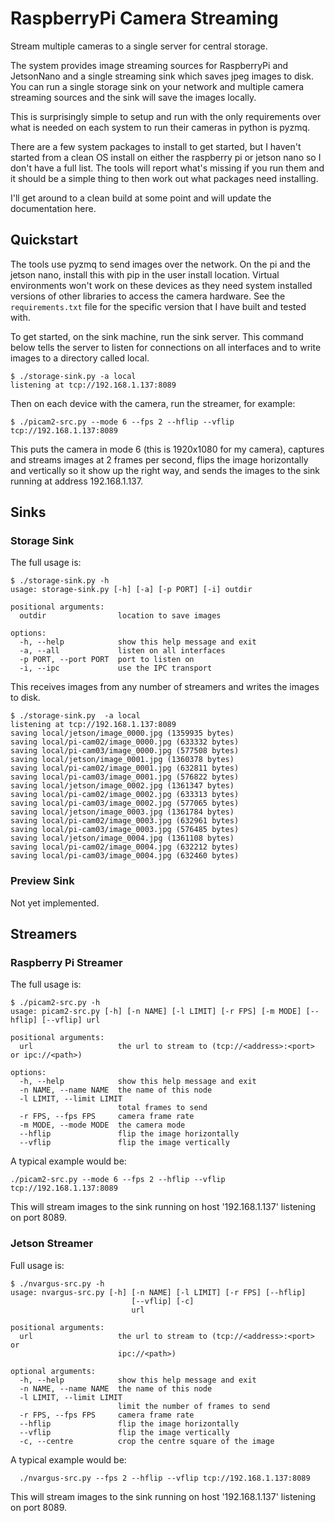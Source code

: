 # RaspberryPi Camera Streaming

Stream multiple cameras to a single server for central storage. 

The system provides image streaming sources for RaspberryPi and JetsonNano and a single streaming sink which
saves jpeg images to disk. You can run a single storage sink on your network and multiple camera streaming
sources and the sink will save the images locally.

This is surprisingly simple to setup and run with the only requirements over what is needed on each system
to run their cameras in python is pyzmq.

There are a few system packages to install to get started, but I haven't started from a clean OS install on 
either the raspberry pi or jetson nano so I don't have a full list. The tools will report what's missing if
you run them and it should be a simple thing to then work out what packages need installing.

I'll get around to a clean build at some point and will update the documentation here.

## Quickstart

The tools use pyzmq to send images over the network. On the pi and the jetson nano, install this with pip
in the user install location. Virtual environments won't work on these devices as they need system installed
versions of other libraries to access the camera hardware. See the `requirements.txt` file for the specific
version that I have built and tested with.

To get started, on the sink machine, run the sink server. This command below tells the server to listen for 
connections on all interfaces and to write images to a directory called local.

    $ ./storage-sink.py -a local
    listening at tcp://192.168.1.137:8089

Then on each device with the camera, run the streamer, for example:

    $ ./picam2-src.py --mode 6 --fps 2 --hflip --vflip tcp://192.168.1.137:8089

This puts the camera in mode 6 (this is 1920x1080 for my camera), captures and streams images at 2 frames per second, 
flips the image horizontally and vertically so it show up the right way, and sends the images to the sink running at 
address 192.168.1.137.

## Sinks

### Storage Sink

The full usage is:

    $ ./storage-sink.py -h
    usage: storage-sink.py [-h] [-a] [-p PORT] [-i] outdir
    
    positional arguments:
      outdir                location to save images
      
    options:
      -h, --help            show this help message and exit
      -a, --all             listen on all interfaces
      -p PORT, --port PORT  port to listen on
      -i, --ipc             use the IPC transport


This receives images from any number of streamers and writes the images to disk.

    $ ./storage-sink.py  -a local
    listening at tcp://192.168.1.137:8089
    saving local/jetson/image_0000.jpg (1359935 bytes)
    saving local/pi-cam02/image_0000.jpg (633332 bytes)
    saving local/pi-cam03/image_0000.jpg (577508 bytes)
    saving local/jetson/image_0001.jpg (1360378 bytes)
    saving local/pi-cam02/image_0001.jpg (632811 bytes)
    saving local/pi-cam03/image_0001.jpg (576822 bytes)
    saving local/jetson/image_0002.jpg (1361347 bytes)
    saving local/pi-cam02/image_0002.jpg (633313 bytes)
    saving local/pi-cam03/image_0002.jpg (577065 bytes)
    saving local/jetson/image_0003.jpg (1361784 bytes)
    saving local/pi-cam02/image_0003.jpg (632961 bytes)
    saving local/pi-cam03/image_0003.jpg (576485 bytes)
    saving local/jetson/image_0004.jpg (1361108 bytes)
    saving local/pi-cam02/image_0004.jpg (632212 bytes)
    saving local/pi-cam03/image_0004.jpg (632460 bytes)


### Preview Sink

Not yet implemented.

## Streamers

### Raspberry Pi Streamer

The full usage is:

    $ ./picam2-src.py -h
    usage: picam2-src.py [-h] [-n NAME] [-l LIMIT] [-r FPS] [-m MODE] [--hflip] [--vflip] url
    
    positional arguments:
      url                   the url to stream to (tcp://<address>:<port> or ipc://<path>)
      
    options:
      -h, --help            show this help message and exit
      -n NAME, --name NAME  the name of this node
      -l LIMIT, --limit LIMIT
                            total frames to send
      -r FPS, --fps FPS     camera frame rate
      -m MODE, --mode MODE  the camera mode
      --hflip               flip the image horizontally
      --vflip               flip the image vertically

A typical example would be:

    ./picam2-src.py --mode 6 --fps 2 --hflip --vflip tcp://192.168.1.137:8089

This will stream images to the sink running on host '192.168.1.137' listening on port 8089.

### Jetson Streamer

Full usage is:

    $ ./nvargus-src.py -h
    usage: nvargus-src.py [-h] [-n NAME] [-l LIMIT] [-r FPS] [--hflip]
                               [--vflip] [-c]
                               url
                               
    positional arguments:
      url                   the url to stream to (tcp://<address>:<port> or
                            ipc://<path>)
                            
    optional arguments:
      -h, --help            show this help message and exit
      -n NAME, --name NAME  the name of this node
      -l LIMIT, --limit LIMIT
                            limit the number of frames to send
      -r FPS, --fps FPS     camera frame rate
      --hflip               flip the image horizontally
      --vflip               flip the image vertically
      -c, --centre          crop the centre square of the image
  
A typical example would be:

      ./nvargus-src.py --fps 2 --hflip --vflip tcp://192.168.1.137:8089
  
This will stream images to the sink running on host '192.168.1.137' listening on port 8089.

